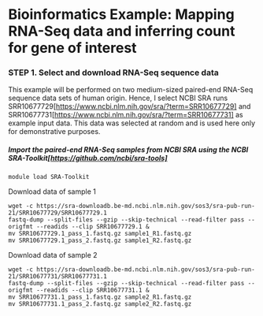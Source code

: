 Bioinformatics Example: Mapping RNA-Seq data and inferring count for gene of interest
=====================================================================================

### STEP 1. Select and download RNA-Seq sequence data
This example will be performed on two medium-sized paired-end RNA-Seq sequence data sets of human origin. Hence, I select NCBI SRA runs SRR10677729[https://www.ncbi.nlm.nih.gov/sra/?term=SRR10677729] and SRR10677731[https://www.ncbi.nlm.nih.gov/sra/?term=SRR10677731] as example input data. This data was selected at random and is used here only for demonstrative purposes.

#####  Import the paired-end RNA-Seq samples from NCBI SRA using the NCBI SRA-Toolkit[https://github.com/ncbi/sra-tools]
```
module load SRA-Toolkit
```

Download data of sample 1
```
wget -c https://sra-downloadb.be-md.ncbi.nlm.nih.gov/sos3/sra-pub-run-21/SRR10677729/SRR10677729.1
fastq-dump --split-files --gzip --skip-technical --read-filter pass --origfmt --readids --clip SRR10677729.1 &
mv SRR10677729.1_pass_1.fastq.gz sample1_R1.fastq.gz
mv SRR10677729.1_pass_2.fastq.gz sample1_R2.fastq.gz
```

Download data of sample 2
```
wget -c https://sra-downloadb.be-md.ncbi.nlm.nih.gov/sos3/sra-pub-run-21/SRR10677731/SRR10677731.1
fastq-dump --split-files --gzip --skip-technical --read-filter pass --origfmt --readids --clip SRR10677731.1 &
mv SRR10677731.1_pass_1.fastq.gz sample2_R1.fastq.gz
mv SRR10677731.1_pass_2.fastq.gz sample2_R2.fastq.gz
```
